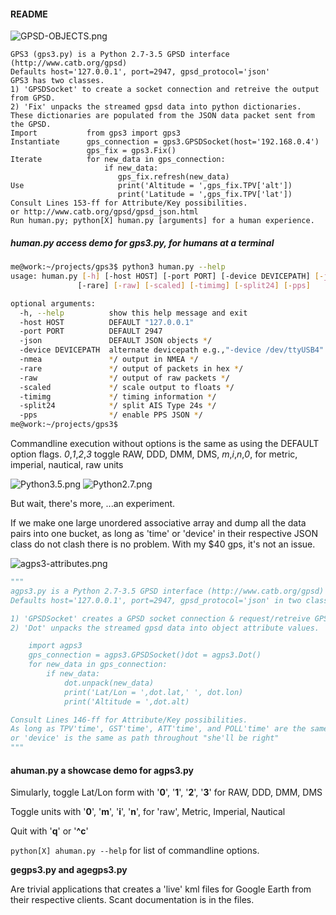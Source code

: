 #### README #####
![GPSD-OBJECTS.png](http://i.imgur.com/jm1rYT8.png)
```
GPS3 (gps3.py) is a Python 2.7-3.5 GPSD interface (http://www.catb.org/gpsd)
Defaults host='127.0.0.1', port=2947, gpsd_protocol='json'
GPS3 has two classes.
1) 'GPSDSocket' to create a socket connection and retreive the output from GPSD.
2) 'Fix' unpacks the streamed gpsd data into python dictionaries.
These dictionaries are populated from the JSON data packet sent from the GPSD.
Import           from gps3 import gps3
Instantiate      gps_connection = gps3.GPSDSocket(host='192.168.0.4')
                 gps_fix = gps3.Fix()
Iterate          for new_data in gps_connection:
                     if new_data:
                        gps_fix.refresh(new_data)
Use                     print('Altitude = ',gps_fix.TPV['alt'])
                        print('Latitude = ',gps_fix.TPV['lat'])
Consult Lines 153-ff for Attribute/Key possibilities.
or http://www.catb.org/gpsd/gpsd_json.html
Run human.py; python[X] human.py [arguments] for a human experience.

```

##### human.py access demo for gps3.py, for humans at a terminal #####
```bash
me@work:~/projects/gps3$ python3 human.py --help
usage: human.py [-h] [-host HOST] [-port PORT] [-device DEVICEPATH] [-json] [-nmea]
               [-rare] [-raw] [-scaled] [-timimg] [-split24] [-pps]

optional arguments:
  -h, --help          show this help message and exit
  -host HOST          DEFAULT "127.0.0.1"
  -port PORT          DEFAULT 2947
  -json               DEFAULT JSON objects */
  -device DEVICEPATH  alternate devicepath e.g.,"-device /dev/ttyUSB4"
  -nmea               */ output in NMEA */
  -rare               */ output of packets in hex */
  -raw                */ output of raw packets */
  -scaled             */ scale output to floats */
  -timimg             */ timing information */
  -split24            */ split AIS Type 24s */
  -pps                */ enable PPS JSON */
me@work:~/projects/gps3$
```
Commandline execution without options is the same as using the DEFAULT option flags.
*0*,*1*,*2*,*3* toggle RAW, DDD, DMM, DMS, *m*,*i*,*n*,*0*, for metric, imperial, nautical, raw units

![Python3.5.png](http://i.imgur.com/hG1cFq3.png)   ![Python2.7.png](http://i.imgur.com/gUoZfHd.png)

 But wait, there's more, ...an experiment.

If we make one large unordered associative array and dump all the data pairs into one bucket, 
as long as 'time' or 'device' in their respective JSON class do not clash there is no problem.
With my $40 gps, it's not an issue.

![agps3-attributes.png](http://i.imgur.com/hXCh3aW.png)

````python
"""
agps3.py is a Python 2.7-3.5 GPSD interface (http://www.catb.org/gpsd)
Defaults host='127.0.0.1', port=2947, gpsd_protocol='json' in two classes.

1) 'GPSDSocket' creates a GPSD socket connection & request/retreive GPSD output.
2) 'Dot' unpacks the streamed gpsd data into object attribute values.

    import agps3
    gps_connection = agps3.GPSDSocket()dot = agps3.Dot()
    for new_data in gps_connection:
        if new_data:
            dot.unpack(new_data)
            print('Lat/Lon = ',dot.lat,' ', dot.lon)
            print('Altitude = ',dot.alt)

Consult Lines 146-ff for Attribute/Key possibilities.
As long as TPV'time', GST'time', ATT'time', and POLL'time' are the same,
or 'device' is the same as path throughout "she'll be right"
"""
````

#### ahuman.py a showcase demo for agps3.py ####

Simularly, toggle Lat/Lon form with '**0**', '**1**', '**2**', '**3**' for RAW, DDD, DMM, DMS

Toggle units with  '**0**', '**m**', '**i**', '**n**', for 'raw', Metric, Imperial, Nautical

Quit with '**q**' or '**^c**'

``python[X] ahuman.py --help``   for list of commandline options.

**gegps3.py and agegps3.py**

Are trivial applications that creates a 'live' kml files for Google Earth from their respective clients.  Scant documentation is in the files.
